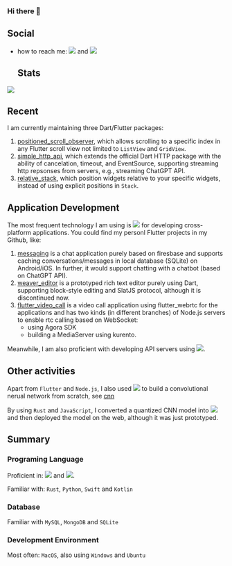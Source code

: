 <meta name="google-site-verification" content="IrHoB31wMNlYGEkkWlvfo6S2VCTyitnr6EWhUJIIoZw" />

### Hi there 👋

<!--
**SimonWang9610/SimonWang9610** is a ✨ _special_ ✨ repository because its `README.md` (this file) appears on your GitHub profile.

Here are some ideas to get you started:


- 🌱 I’m currently learning ...
- 👯 I’m looking to collaborate on ...
- 🤔 I’m looking for help with ...
- 💬 Ask me about ...
- 📫 How to reach me: ...
- 😄 Pronouns: ...
- ⚡ Fun fact: ...
-->

## Social

<!-- [![Top Langs](https://github-readme-stats.vercel.app/api/top-langs/?username=SimonWang9610&layout=compact&theme=vision-friendly-dark)](https://github.com/anuraghazra/github-readme-stats) -->
<!--
[![GitHub Streak](http://github-readme-streak-stats.herokuapp.com?user=SimonWang9610&theme=dark&background=000000)](https://git.io/streak-stats) -->

- how to reach me:
[<img src="https://img.shields.io/badge/Gmail-D14836?style=for-the-badge&logo=gmail&logoColor=white">](mailto:dengpan9610.wang@gmail)
  and [<img src="https://img.shields.io/badge/LinkedIn-0077B5?style=for-the-badge&logo=linkedin&logoColor=white">](www.linkedin.com/in/wang-dengpan-135898190)

  ## Stats

<a href="https://github.com/anuraghazra/github-readme-stats">
  <img align="center" src="https://github-readme-stats.vercel.app/api?username=SimonWang9610&count_private=true&show_icons=true" />
</a>

## Recent
I am currently maintaining three Dart/Flutter packages:
1. [positioned_scroll_observer](https://github.com/SimonWang9610/indexed_scroll_observer), which allows scrolling to a specific index in any Flutter scroll view not limited to `ListView` and `GridView`. 
2. [simple_http_api](https://github.com/SimonWang9610/api), which extends the official Dart HTTP package with the ability of cancelation, timeout, and EventSource, supporting streaming http repsonses from servers, e.g., streaming ChatGPT API.
3. [relative_stack](https://github.com/SimonWang9610/relative_stack), which position widgets relative to your specific widgets, instead of using explicit positions in `Stack`.

## Application Development

The most frequent technology I am using is <img src="https://img.shields.io/badge/Flutter-02569B?style=for-the-badge&logo=flutter&logoColor=white"> for developing cross-platform applications. You could find my personl Flutter projects in my Github, like:
1. [messaging](https://github.com/SimonWang9610/messaging) is a chat application purely based on firesbase and supports caching conversations/messages in local database (SQLite) on Android/iOS. In further, it would support chatting with a chatbot (based on ChatGPT API).
2. [weaver_editor](https://github.com/SimonWang9610/weaver-editor) is a prototyped rich text editor purely using Dart, supporting block-style editing and SlatJS protocol, although it is discontinued now.
3. [flutter_video_call](https://github.com/SimonWang9610/flutter-video-call) is a video call application using flutter_webrtc for the applications and has two kinds (in different branches) of Node.js servers to ensble rtc calling based on WebSocket: 
    - using Agora SDK
    - building a MediaServer using kurento.


Meanwhile, I am also proficient with developing API servers using <img src="https://img.shields.io/badge/Node.js-339933?style=for-the-badge&logo=nodedotjs&logoColor=white"></img>.

## Other activities
Apart from `Flutter` and `Node.js`, I also used <img src="https://img.shields.io/badge/Rust-black?style=for-the-badge&logo=rust&logoColor=#E57324"> to build a convolutional nerual network from scratch, see [cnn](https://github.com/SimonWang9610/cnn)

By using `Rust` and `JavaScript`, I converted a quantized CNN model into <img src="https://img.shields.io/badge/WebAssembly-654FF0?style=for-the-badge&logo=WebAssembly&logoColor=white"> and then deployed the model on the web, although it was just prototyped.

## Summary

### Programing Language
Proficient in: <img src="https://img.shields.io/badge/Dart-0175C2?style=for-the-badge&logo=dart&logoColor=white"> and <img src="https://img.shields.io/badge/Node.js-339933?style=for-the-badge&logo=nodedotjs&logoColor=white"></img>.

Familiar with: `Rust`, `Python`, `Swift` and `Kotlin`

### Database
Familiar with `MySQL`, `MongoDB` and `SQLite`

### Development Environment
Most often: `MacOS`, also using `Windows` and `Ubuntu`

